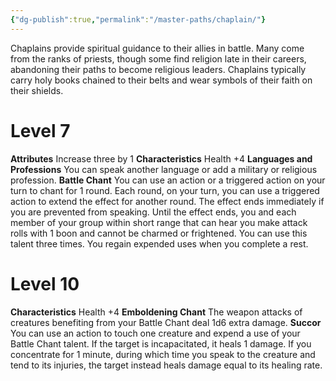 ```yaml
---
{"dg-publish":true,"permalink":"/master-paths/chaplain/"}
---
```


Chaplains provide spiritual guidance to their allies in battle. Many come from the ranks of priests, though some find religion late in their careers, abandoning their paths to become religious leaders. Chaplains typically carry holy books chained to their belts and wear symbols of their faith on their shields.
# Level 7
**Attributes** Increase three by 1
**Characteristics** Health +4
**Languages and Professions** You can speak another language or add a military or religious profession.
**Battle Chant** You can use an action or a triggered action on your turn to chant for 1 round. Each round, on your turn, you can use a triggered action to extend the effect for another round. The effect ends immediately if you are prevented from speaking.
Until the effect ends, you and each member of your group within short range that can hear you make attack rolls with 1 boon and cannot be charmed or frightened.
You can use this talent three times. You regain expended uses when you complete a rest.
# Level 10
**Characteristics** Health +4
**Emboldening Chant** The weapon attacks of creatures benefiting from your Battle Chant deal 1d6 extra damage.
**Succor** You can use an action to touch one creature and expend a use of your Battle Chant talent. If the target is incapacitated, it heals 1 damage. If you concentrate for 1 minute, during which time you speak to the creature and tend to its injuries, the target instead heals damage equal to its healing rate.